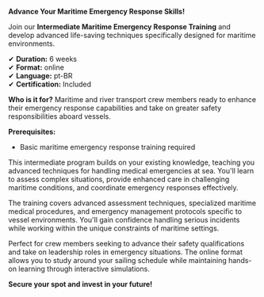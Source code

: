 **Advance Your Maritime Emergency Response Skills!**

Join our **Intermediate Maritime Emergency Response Training** and develop advanced life-saving techniques specifically designed for maritime environments.

✔ **Duration:** 6 weeks  
✔ **Format:** online  
✔ **Language:** pt-BR  
✔ **Certification:** Included

**Who is it for?** Maritime and river transport crew members ready to enhance their emergency response capabilities and take on greater safety responsibilities aboard vessels.

**Prerequisites:**
- Basic maritime emergency response training required

This intermediate program builds on your existing knowledge, teaching you advanced techniques for handling medical emergencies at sea. You'll learn to assess complex situations, provide enhanced care in challenging maritime conditions, and coordinate emergency responses effectively.

The training covers advanced assessment techniques, specialized maritime medical procedures, and emergency management protocols specific to vessel environments. You'll gain confidence handling serious incidents while working within the unique constraints of maritime settings.

Perfect for crew members seeking to advance their safety qualifications and take on leadership roles in emergency situations. The online format allows you to study around your sailing schedule while maintaining hands-on learning through interactive simulations.

**Secure your spot and invest in your future!**